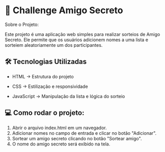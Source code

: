 # 🎁 Challenge Amigo Secreto
Sobre o Projeto:

Este projeto é uma aplicação web simples para realizar sorteios de Amigo Secreto. Ele permite que os usuários adicionem nomes a uma lista e sorteiem aleatoriamente um dos participantes.

## 🛠️ Tecnologias Utilizadas

- HTML  → Estrutura do projeto

- CSS → Estilização e responsividade

- JavaScript → Manipulação da lista e lógica do sorteio

## 💻 Como rodar o projeto:
1. Abrir o arquivo index.html em um navegador.
2. Adicionar nomes no campo de entrada e clicar no botão "Adicionar".
3. Sortear um amigo secreto clicando no botão "Sortear amigo".
4. O nome do amigo secreto será exibido na tela.
   
